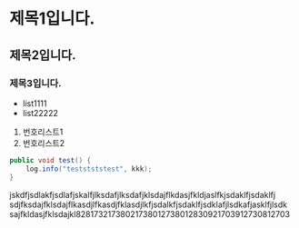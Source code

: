 # 제목1입니다.
## 제목2입니다.
### 제목3입니다.
  
  
* list1111
* list22222
  
1. 번호리스트1
1. 번호리스트2
  
```java
public void test() {
	log.info("teststststest", kkk);
}
```
  
   
  
   
  
   
   
  
jskdfjsdlakfjsdlafjskalfjlksdafjlksdafjklsdajflkdasjfkldjaslfkjsdaklfjsdaklfj
sdjfksdajfklsdajflkasdjlfkasdjfklasdjlkfjsdalkfjsdaklfjsdklafjlsdkafjasklfjlsdk
sajfkldasjfklsdajkl82817321738021738012738012830921703912730812703
